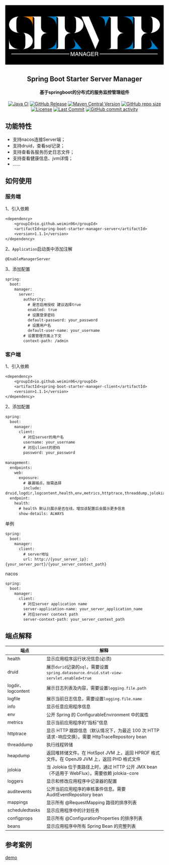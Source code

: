 <div align="center">
    <img alt="logo" src="image/banner.png" style="width: 600px">
</div>

<div align="center">
    <h2>Spring Boot Starter Server Manager</h2>
    <h4>基于springboot的分布式的服务监控管理组件</h4>
</div>

<div align="center">
<a href = "https://github.com/weimin96/spring-boot-starter-server-manager/actions/workflows/ci.yml"><img src="https://github.com/weimin96/spring-boot-starter-server-manager/actions/workflows/ci.yml/badge.svg" alt="Java CI"></a>
<a href = "https://github.com/weimin96/spring-boot-starter-server-manager/releases/"><img src="https://img.shields.io/github/v/release/weimin96/spring-boot-starter-server-manager" alt="GitHub Release"></a>
<a href = "https://repo1.maven.org/maven2/io/github/weimin96/spring-boot-starter-server-manager/"><img src="https://img.shields.io/maven-central/v/io.github.weimin96/spring-boot-starter-server-manager" alt="Maven Central Version"></a>
<a href = "https://github.com/weimin96/spring-boot-starter-server-manager/releases/"><img src="https://img.shields.io/github/repo-size/weimin96/spring-boot-starter-server-manager" alt="GitHub repo size"></a>
<a href = "https://www.apache.org/licenses/LICENSE-2.0.html"><img src="https://img.shields.io/:license-apache-brightgreen.svg" alt="License"></a>
<a href = "https://github.com/weimin96/spring-boot-starter-server-manager"><img src="https://img.shields.io/github/last-commit/weimin96/spring-boot-starter-server-manager.svg" alt="Last Commit"></a>
<a href = "https://github.com/weimin96/spring-boot-starter-server-manager"><img src="https://img.shields.io/github/commit-activity/m/weimin96/spring-boot-starter-server-manager.svg" alt="GitHub commit activity"></a>
</div>

## 功能特性

- 支持nacos连接Server端；
- 支持druid，查看sql记录；
- 支持查看各服务历史日志文件；
- 支持查看健康信息、jvm详情；
- ......

## 如何使用

### 服务端
1、引入依赖
```
<dependency>
    <groupId>io.github.weimin96</groupId>
    <artifactId>spring-boot-starter-manager-server</artifactId>
    <version>1.1.1</version>
</dependency>
```

2、`Application`启动类中添加注解
```
@EnableManagerServer
```

3、添加配置
```
spring:
  boot:
    manager:
      server:
        authority:
          # 是否启用授权 建议选择true
          enabled: true
          # 设置登录密码  
          default-password: your_password
          # 设置用户名
          default-user-name: your_username
        # 设置管理页面上下文  
        context-path: /admin
```

### 客户端

1、引入依赖
```
<dependency>
    <groupId>io.github.weimin96</groupId>
    <artifactId>spring-boot-starter-manager-client</artifactId>
    <version>1.1.1</version>
</dependency>
```

2、添加配置
```
spring:
  boot:
    manager:
      client:
        # 对应server的用户名
        username: your_username
        # 对应client的密码
        password: your_password

management:
  endpoints:
    web:
      exposure:
        # 暴漏端点，按需选择
        include: druid,logdir,logcontent,health,env,metrics,httptrace,threaddump,jolokia,info,logfile,refresh,heapdump,loggers,auditevents,mappings,scheduledtasks,configprops,beans
  endpoint:
    health:
      # health 默认只展示是否在线，增加该配置后会展示更多信息
      show-details: ALWAYS
```

单例
```
spring:
  boot:
    manager:
      client:
        # server地址
        url: http://{your_server_ip}:{your_server_port}/{your_server_context_path}      
```

nacos
```
spring:
  boot:
    manager:
      client:
        # 对应server application name
        server-application-name: your_server_application_name
        # 对应server context path  
        server-context-path: your_server_context_path  
```


## 端点解释
| 端点                | 解释                                                                             |
|-------------------|--------------------------------------------------------------------------------|
| health            | 显示应用程序运行状况信息(必须)                                                               |
| druid             | 展示`durid`记录的`sql`，需要设置`spring.datasource.druid.stat-view-servlet.enabled=true` |
| logdir、logcontent | 展示日志列表及内容，需要设置`logging.file.path`                                              |
| logfile           | 展示当前日志信息，需要设置`logging.file.name`                                               |
| info              | 显示任意应用程序信息                                                                     |
| env               | 公开 Spring 的 ConfigurableEnvironment 中的属性                                       |
| metrics           | 显示当前应用程序的“指标”信息                                                                |
| httptrace         | 显示 HTTP 跟踪信息（默认情况下，为最近 100 次 HTTP 请求-响应交换）。需要 HttpTraceRepository bean         |
| threaddump        | 执行线程转储                                                                         |
| heapdump          | 返回堆转储文件。在 HotSpot JVM 上，返回 HPROF 格式文件。在 OpenJ9 JVM 上，返回 PHD 格式文件               |
| jolokia           | 当 Jolokia 位于类路径上时，通过 HTTP 公开 JMX bean（不适用于 WebFlux）。需要依赖 jolokia-core          |
| loggers           | 显示和修改应用程序中记录器的配置                                                               |
| auditevents       | 公开当前应用程序的审核事件信息。需要 AuditEventRepository bean                                   |
| mappings          | 显示所有 @RequestMapping 路径的排序列表                                                   |
| scheduledtasks    | 显示应用程序中的计划任务                                                                   |
| configprops       | 显示所有 @ConfigurationProperties 的排序列表                                            |
| beans             | 显示应用程序中所有 Spring Bean 的完整列表                                                    |

## 参考案例

[demo](https://github.com/weimin96/spring-boot-starter-server-manager/tree/main/spring-boot-starter-manager-sample)


